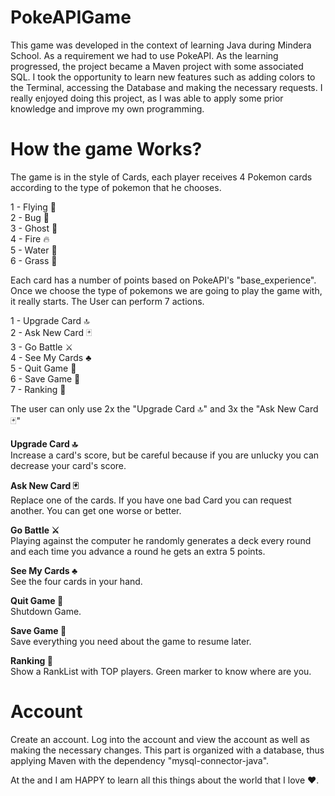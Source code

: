 # PokeAPIGame
This game was developed in the context of learning Java during Mindera School.
As a requirement we had to use PokeAPI.
As the learning progressed, the project became a Maven project with some associated SQL.
I took the opportunity to learn new features such as adding colors to the Terminal, accessing the Database and making the necessary requests.
I really enjoyed doing this project, as I was able to apply some prior knowledge and improve my own programming.

# How the game Works?
The game is in the style of Cards, each player receives 4 Pokemon cards according to the type of pokemon that he chooses.<br/>

1 - Flying 🍃<br/>
2 - Bug 🐛<br/>
3 - Ghost 👻<br/>
4 - Fire 🔥<br/>
5 - Water 🌊<br/>
6 - Grass 🍃<br/>

Each card has a number of points based on PokeAPI's "base_experience".
Once we choose the type of pokemons we are going to play the game with, it really starts. The User can perform 7 actions.

1 - Upgrade Card 🔝<br/>
2 - Ask New Card 🃏<br/>
3 - Go Battle ⚔<br/>
4 - See My Cards ♣<br/>
5 - Quit Game 🚪<br/>
6 - Save Game 📂<br/>
7 - Ranking 🥇<br/>

The user can only use 2x the "Upgrade Card 🔝" and 3x the "Ask New Card 🃏"

**Upgrade Card 🔝**<br/>
Increase a card's score, but be careful because if you are unlucky you can decrease your card's score.

**Ask New Card 🃏**<br/>
Replace one of the cards. If you have one bad Card you can request another. You can get one worse or better.

**Go Battle ⚔**<br/>
Playing against the computer he randomly generates a deck every round and each time you advance a round he gets an extra 5 points.

**See My Cards ♣**<br/>
See the four cards in your hand.

**Quit Game 🚪**<br/>
Shutdown Game.

**Save Game 📂**<br/>
Save everything you need about the game to resume later.

**Ranking 🥇**<br/>
Show a RankList with TOP players. Green marker to know where are you.

# Account
Create an account. Log into the account and view the account as well as making the necessary changes. This part is organized with a database, thus applying Maven with the dependency "mysql-connector-java".

At the and I am HAPPY to learn all this things about the world that I love ❤️.
